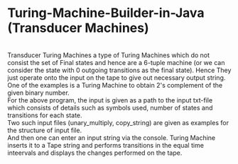 # Turing-Machine-Builder-in-Java (Transducer Machines)
<br />Transducer Turing Machines a type of Turing Machines which do not consist the set of Final states and hence are a 6-tuple machine (or we can consider the state with 0 outgoing transitions as the final state). Hence They just operate onto the input on the tape to give out necessary output string. One of the examples is a Turing Machine to obtain 2's complement of the given binary number.
<br />For the above program, the input is given as a path to the input txt-file which consists of details such as symbols used, number of states and transitions for each state.
<br />Two such input files (unary_multiply, copy_string) are given as examples for the structure of input file.
<br />And then one can enter an input string via the console. Turing Machine inserts it to a Tape string and performs transitions in the equal time inteervals and displays the changes performed on the tape.
